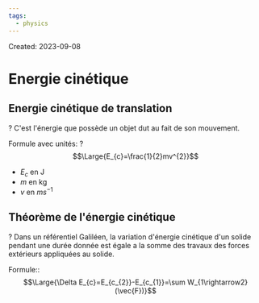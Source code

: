 ```yaml
---
tags:
  - physics
---
```

Created: 2023-09-08

# Energie cinétique
## Energie cinétique de translation
?
C'est l'énergie que possède un objet dut au fait de son mouvement.
<!--SR:!2023-09-19,4,210-->

Formule avec unités:
?
$$\Large{E_{c}=\frac{1}{2}mv^{2}}$$
- $E_{c}$ en J
- $m$ en kg
- $v$ en $ms^{-1}$
<!--SR:!2023-09-19,5,230-->

## Théorème de l'énergie cinétique
?
Dans un référentiel Galiléen, la variation d'énergie cinétique d'un solide pendant une durée donnée est égale a la somme des travaux des forces extérieurs appliquées au solide.
<!--SR:!2023-09-17,2,170-->

Formule::$$\Large{\Delta E_{c}=E_{c_{2}}-E_{c_{1}}=\sum W_{1\rightarrow2}(\vec{F})}$$
<!--SR:!2023-09-18,4,230-->